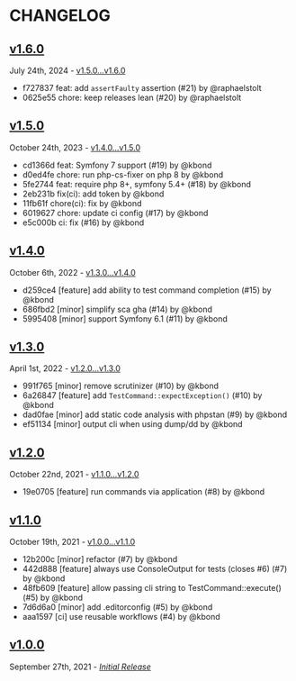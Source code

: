 # CHANGELOG

## [v1.6.0](https://github.com/zenstruck/console-test/releases/tag/v1.6.0)

July 24th, 2024 - [v1.5.0...v1.6.0](https://github.com/zenstruck/console-test/compare/v1.5.0...v1.6.0)

* f727837 feat: add `assertFaulty` assertion (#21) by @raphaelstolt
* 0625e55 chore: keep releases lean (#20) by @raphaelstolt

## [v1.5.0](https://github.com/zenstruck/console-test/releases/tag/v1.5.0)

October 24th, 2023 - [v1.4.0...v1.5.0](https://github.com/zenstruck/console-test/compare/v1.4.0...v1.5.0)

* cd1366d feat: Symfony 7 support (#19) by @kbond
* d0ed4fe chore: run php-cs-fixer on php 8 by @kbond
* 5fe2744 feat: require php 8+, symfony 5.4+ (#18) by @kbond
* 2eb231b fix(ci): add token by @kbond
* 11fb61f chore(ci): fix by @kbond
* 6019627 chore: update ci config (#17) by @kbond
* e5c000b ci: fix (#16) by @kbond

## [v1.4.0](https://github.com/zenstruck/console-test/releases/tag/v1.4.0)

October 6th, 2022 - [v1.3.0...v1.4.0](https://github.com/zenstruck/console-test/compare/v1.3.0...v1.4.0)

* d259ce4 [feature] add ability to test command completion (#15) by @kbond
* 686fbd2 [minor] simplify sca gha (#14) by @kbond
* 5995408 [minor] support Symfony 6.1 (#11) by @kbond

## [v1.3.0](https://github.com/zenstruck/console-test/releases/tag/v1.3.0)

April 1st, 2022 - [v1.2.0...v1.3.0](https://github.com/zenstruck/console-test/compare/v1.2.0...v1.3.0)

* 991f765 [minor] remove scrutinizer (#10) by @kbond
* 6a26847 [feature] add `TestCommand::expectException()` (#10) by @kbond
* dad0fae [minor] add static code analysis with phpstan (#9) by @kbond
* ef51134 [minor] output cli when using dump/dd by @kbond

## [v1.2.0](https://github.com/zenstruck/console-test/releases/tag/v1.2.0)

October 22nd, 2021 - [v1.1.0...v1.2.0](https://github.com/zenstruck/console-test/compare/v1.1.0...v1.2.0)

* 19e0705 [feature] run commands via application (#8) by @kbond

## [v1.1.0](https://github.com/zenstruck/console-test/releases/tag/v1.1.0)

October 19th, 2021 - [v1.0.0...v1.1.0](https://github.com/zenstruck/console-test/compare/v1.0.0...v1.1.0)

* 12b200c [minor] refactor (#7) by @kbond
* 442d888 [feature] always use ConsoleOutput for tests (closes #6) (#7) by @kbond
* 48fb609 [feature] allow passing cli string to TestCommand::execute() (#5) by @kbond
* 7d6d6a0 [minor] add .editorconfig (#5) by @kbond
* aaa1597 [ci] use reusable workflows (#4) by @kbond

## [v1.0.0](https://github.com/zenstruck/console-test/releases/tag/v1.0.0)

September 27th, 2021 - _[Initial Release](https://github.com/zenstruck/console-test/commits/v1.0.0)_

